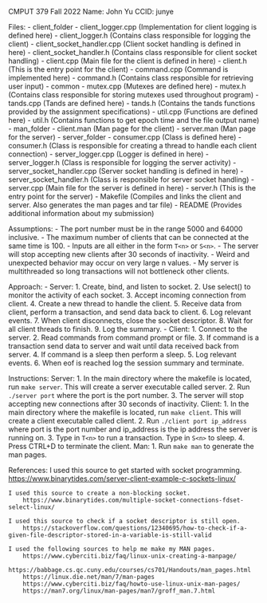 CMPUT 379 Fall 2022
Name: John Yu
CCID: junye

Files:
    - client_folder
        - client_logger.cpp (Implementation for client logging is defined here)
        - client_logger.h (Contains class responsible for logging the client)
        - client_socket_handler.cpp (Client socket handling is defined in here)
        - client_socket_handler.h (Contains class responsible for client socket handling)
        - client.cpp (Main file for the client is defined in here)
        - client.h (This is the entry point for the client)
        - command.cpp (Command is implemented here)
        - command.h (Contains class responsible for retrieving user input)
    - common
        - mutex.cpp (Mutexes are defined here)
        - mutex.h (Contains class responsible for storing mutexes used throughout program)
        - tands.cpp (Tands are defined here)
        - tands.h (Contains the tands functions provided by the assignment specifications)
        - util.cpp (Functions are defined here)
        - util.h (Contains functions to get epoch time and the file output name)
    - man_folder
        - client.man (Man page for the client)
        - server.man (Man page for the server)
    - server_folder
        - consumer.cpp (Class is defined here)
        - consumer.h (Class is responsible for creating a thread to handle each client connection)
        - server_logger.cpp (Logger is defined in here)
        - server_logger.h (Class is responsible for logging the server activity)
        - server_socket_handler.cpp (Server socket handling is defined in here)
        - server_socket_handler.h (Class is responsible for server socket handling)
        - server.cpp (Main file for the server is defined in here)
        - server.h (This is the entry point for the server)
    - Makefile (Compiles and links the client and server. Also generates the man pages and tar file)
    - README (Provides additional information about my submission)

Assumptions:
    - The port number must be in the range 5000 and 64000 inclusive.
    - The maximum number of clients that can be connected at the same time is 100.
    - Inputs are all either in the form `T<n>` or `S<n>`.
    - The server will stop accepting new clients after 30 seconds of inactivity.
    - Weird and unexpected behavior may occur on very large n values.
    - My server is multithreaded so long transactions will not bottleneck other clients.

Approach:
    - Server:
        1. Create, bind, and listen to socket.
        2. Use select() to monitor the activity of each socket.
        3. Accept incoming connection from client.
        4. Create a new thread to handle the client.
        5. Receive data from client, perform a transaction, and send data back to client.
        6. Log relevant events.
        7. When client disconnects, close the socket descriptor.
        8. Wait for all client threads to finish.
        9. Log the summary.
    - Client:
        1. Connect to the server.
        2. Read commands from command prompt or file.
        3. If command is a transaction send data to server and wait until data received back from server.
        4. If command is a sleep then perform a sleep.
        5. Log relevant events.
        6. When eof is reached log the session summary and terminate.

Instructions:
    Server:
        1. In the main directory where the makefile is located, run `make server`. This will create a server
           executable called server.
        2. Run `./server port` where the port is the port number.
        3. The server will stop accepting new connections after 30 seconds of inactivity.
    Client:
        1. In the main directory where the makefile is located, run `make client`. This will create a client
           executable called client.
        2. Run `./client port ip_address` where port is the port number and ip_address is the ip address the
           server is running on.
        3. Type in `T<n>` to run a transaction. Type in `S<n>` to sleep.
        4. Press CTRL+D to terminate the client.
    Man:
        1. Run `make man` to generate the man pages.

References:
    I used this source to get started with socket programming.
        https://www.binarytides.com/server-client-example-c-sockets-linux/

    I used this source to create a non-blocking socket.
        https://www.binarytides.com/multiple-socket-connections-fdset-select-linux/

    I used this source to check if a socket descriptor is still open.
        https://stackoverflow.com/questions/12340695/how-to-check-if-a-given-file-descriptor-stored-in-a-variable-is-still-valid

    I used the following sources to help me make my MAN pages.
        https://www.cyberciti.biz/faq/linux-unix-creating-a-manpage/
        https://babbage.cs.qc.cuny.edu/courses/cs701/Handouts/man_pages.html
        https://linux.die.net/man/7/man-pages
        https://www.cyberciti.biz/faq/howto-use-linux-unix-man-pages/
        https://man7.org/linux/man-pages/man7/groff_man.7.html
